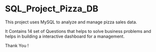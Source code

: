 # SQL_Project_Pizza_DB

This project uses MySQL to analyze and manage pizza sales data.

It Contains 14 set of Questions that helps to solve business problems and helps in building a interactive dashboard for a management.

Thank You !
